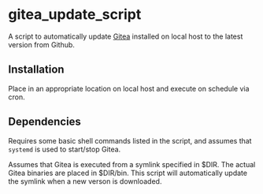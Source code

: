 # gitea_update_script

A script to automatically update [Gitea](https://gitea.io) installed on local
host to the latest version from Github.

## Installation

Place in an appropriate location on local host and execute on schedule via cron.

## Dependencies

Requires some basic shell commands listed in the script, and assumes that
`systemd` is used to start/stop Gitea.

Assumes that Gitea is executed from a symlink specified in $DIR.  The actual
Gitea binaries are placed in $DIR/bin.  This script will automatically update
the symlink when a new verson is downloaded.

